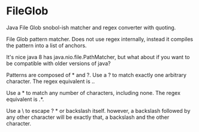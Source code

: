 # FileGlob
Java File Glob snobol-ish matcher and regex converter with quoting.

File Glob pattern matcher. Does not use regex internally, instead it compiles the pattern into a list of anchors.

It's nice java 8 has java.nio.file.PathMatcher, but what about if you want to be compatible with older versions of java?

Patterns are composed of * and ?. Use a ? to match exactly one arbitrary character. The regex equivalent is ..

Use a * to match any number of characters, including none. The regex equivalent is .*.

Use a \ to escape ? * or backslash itself. however, a backslash followed by any other character will be exactly that,
a backslash and the other character.
